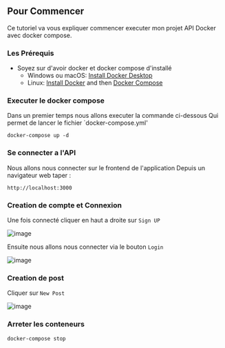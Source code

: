 ## Pour Commencer

Ce tutoriel va vous expliquer commencer executer mon projet API Docker avec docker compose.

### Les Prérequis

- Soyez sur d'avoir docker et docker compose d'installé
  - Windows ou macOS:
    [Install Docker Desktop](https://www.docker.com/get-started)
  - Linux: [Install Docker](https://www.docker.com/get-started) and then
    [Docker Compose](https://github.com/docker/compose)
    
### Executer le docker compose

Dans un premier temps nous allons executer la commande ci-dessous 
Qui permet de lancer le fichier `docker-compose.yml'

```console
docker-compose up -d
```
### Se connecter a l'API

Nous allons nous connecter sur le frontend de l'application
Depuis un navigateur web taper :


```console
http://localhost:3000
```
### Creation de compte et Connexion

Une fois connecté cliquer en haut a droite sur `Sign UP`

![image](https://user-images.githubusercontent.com/31020571/152686770-3b0d43cf-532f-4faa-9fdf-85b784608fac.png)

Ensuite nous allons nous connecter via le bouton `Login`

![image](https://user-images.githubusercontent.com/31020571/152686818-293975a7-639a-4917-bf69-07d57091969e.png)

### Creation de post

Cliquer sur `New Post`

![image](https://user-images.githubusercontent.com/31020571/152686977-925a7ab1-7774-44e9-840a-0666be5099a9.png)

### Arreter les conteneurs

```console
docker-compose stop
```
